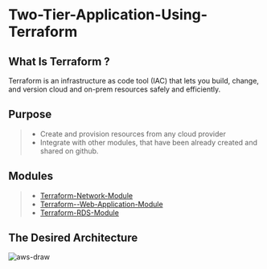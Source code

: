 # Two-Tier-Application-Using-Terraform
## What Is Terraform ?
Terraform is an infrastructure as code tool (IAC) that lets you build, change, and version cloud and on-prem resources safely and efficiently.

## Purpose
> - Create and provision resources from any cloud provider
> - Integrate with other modules, that have been already created and shared on github.

## Modules
> - [Terraform-Network-Module](https://github.com/AbdelrhmanAmen/Terraform-Network-Module)
> - [Terraform--Web-Application-Module](https://github.com/AbdelrhmanAmen/Terraform-Application-Module)
> - [Terraform-RDS-Module](https://github.com/AbdelrhmanAmen/Terraform-RDS-Module)

## The Desired Architecture
![aws-draw](https://user-images.githubusercontent.com/73068684/223009783-b9c96e17-36b3-4ead-8e42-9140e4194848.PNG)
